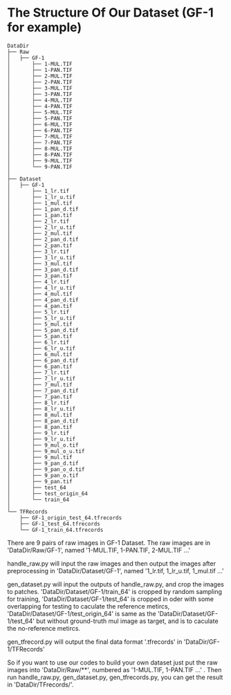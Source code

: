 # The Structure Of Our Dataset (GF-1 for example)

```
DataDir
├── Raw
│   ├── GF-1
│       ├── 1-MUL.TIF
│       ├── 1-PAN.TIF
│       ├── 2-MUL.TIF
│       ├── 2-PAN.TIF
│       ├── 3-MUL.TIF
│       ├── 3-PAN.TIF
│       ├── 4-MUL.TIF
│       ├── 4-PAN.TIF
│       ├── 5-MUL.TIF
│       ├── 5-PAN.TIF
│       ├── 6-MUL.TIF
│       ├── 6-PAN.TIF
│       ├── 7-MUL.TIF
│       ├── 7-PAN.TIF
│       ├── 8-MUL.TIF
│       ├── 8-PAN.TIF
│       ├── 9-MUL.TIF
│       └── 9-PAN.TIF
│  
├── Dataset
│   ├── GF-1
│       ├── 1_lr.tif
│       ├── 1_lr_u.tif
│       ├── 1_mul.tif
│       ├── 1_pan_d.tif
│       ├── 1_pan.tif
│       ├── 2_lr.tif
│       ├── 2_lr_u.tif
│       ├── 2_mul.tif
│       ├── 2_pan_d.tif
│       ├── 2_pan.tif
│       ├── 3_lr.tif
│       ├── 3_lr_u.tif
│       ├── 3_mul.tif
│       ├── 3_pan_d.tif
│       ├── 3_pan.tif
│       ├── 4_lr.tif
│       ├── 4_lr_u.tif
│       ├── 4_mul.tif
│       ├── 4_pan_d.tif
│       ├── 4_pan.tif
│       ├── 5_lr.tif
│       ├── 5_lr_u.tif
│       ├── 5_mul.tif
│       ├── 5_pan_d.tif
│       ├── 5_pan.tif
│       ├── 6_lr.tif
│       ├── 6_lr_u.tif
│       ├── 6_mul.tif
│       ├── 6_pan_d.tif
│       ├── 6_pan.tif
│       ├── 7_lr.tif
│       ├── 7_lr_u.tif
│       ├── 7_mul.tif
│       ├── 7_pan_d.tif
│       ├── 7_pan.tif
│       ├── 8_lr.tif
│       ├── 8_lr_u.tif
│       ├── 8_mul.tif
│       ├── 8_pan_d.tif
│       ├── 8_pan.tif
│       ├── 9_lr.tif
│       ├── 9_lr_u.tif
│       ├── 9_mul_o.tif
│       ├── 9_mul_o_u.tif
│       ├── 9_mul.tif
│       ├── 9_pan_d.tif
│       ├── 9_pan_o_d.tif
│       ├── 9_pan_o.tif
│       ├── 9_pan.tif
│       ├── test_64
│       ├── test_origin_64
│       └── train_64
│   
└── TFRecords
    ├── GF-1_origin_test_64.tfrecords
    ├── GF-1_test_64.tfrecords
    └── GF-1_train_64.tfrecords
```

There are 9 pairs of raw images in GF-1 Dataset. The raw images are in 'DataDir/Raw/GF-1', named '1-MUL.TIF, 1-PAN.TIF, 2-MUL.TIF ...'

handle_raw.py will input the raw images and then output the images after preprocessing in 'DataDir/Dataset/GF-1', named '1_lr.tif, 1_lr_u.tif, 1_mul.tif ...'

gen_dataset.py will input the outputs of handle_raw.py, and crop the images to patches. 'DataDir/Dataset/GF-1/train_64' is cropped by random sampling for training, 'DataDir/Dataset/GF-1/test_64' is cropped in oder with some overlapping for testing to caculate the reference metircs, 'DataDir/Dataset/GF-1/test_origin_64' is same as the 'DataDir/Dataset/GF-1/test_64' but without ground-truth mul image as target, and is to caculate the no-reference metircs. 

gen_tfrecord.py will output the final data format  '.tfrecords' in 'DataDir/GF-1/TFRecords'

So if you want to use our codes to build your own dataset just put the raw images into 'DataDir/Raw/**',  numbered as '1-MUL.TIF, 1-PAN.TIF ...' . Then run handle_raw.py, gen_dataset.py, gen_tfrecords.py, you can get the result in 'DataDir/TFrecords/'. 


